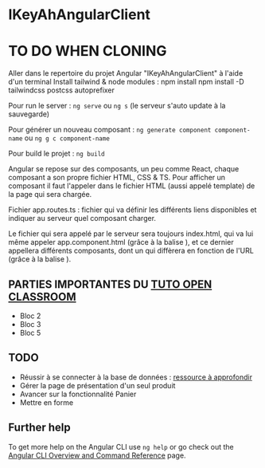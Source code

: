 # IKeyAhAngularClient

# TO DO WHEN CLONING

Aller dans le repertoire du projet Angular "IKeyAhAngularClient" à l'aide d'un terminal
Install tailwind & node modules :
npm install
npm install -D tailwindcss postcss autoprefixer

Pour run le server : `ng serve` ou `ng s` (le serveur s'auto update à la sauvegarde)

Pour générer un nouveau composant : `ng generate component component-name` ou `ng g c component-name`

Pour build le projet : `ng build`

Angular se repose sur des composants, un peu comme React, chaque composant a son propre fichier HTML, CSS & TS. Pour afficher un composant il faut l'appeler dans le fichier HTML (aussi appelé template) de la page qui sera chargée.

Fichier app.routes.ts : fichier qui va définir les différents liens disponibles et indiquer au serveur quel composant charger.

Le fichier qui sera appelé par le serveur sera toujours index.html, qui va lui même appeler app.component.html (grâce à la balise <app-root/>), et ce dernier appellera différents composants, dont un qui diffèrera en fonction de l'URL (grâce à la balise <router-outlet/>).

## PARTIES IMPORTANTES DU [TUTO OPEN CLASSROOM](https://openclassrooms.com/fr/courses/7471261-debutez-avec-angular)

- Bloc 2
- Bloc 3
- Bloc 5

## TODO

- Réussir à se connecter à la base de données : [ressource à approfondir](https://chatgpt.com/share/672c8b19-5464-8002-88bc-e9722b2398c9)
- Gérer la page de présentation d'un seul produit
- Avancer sur la fonctionnalité Panier
- Mettre en forme

## Further help

To get more help on the Angular CLI use `ng help` or go check out the [Angular CLI Overview and Command Reference](https://angular.dev/tools/cli) page.
